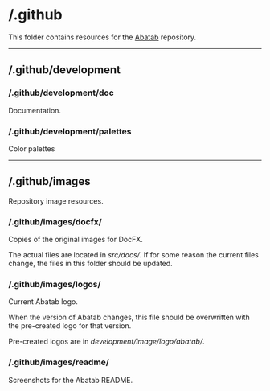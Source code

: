 # /.github

This folder contains resources for the [Abatab](https://github.com/spectrum-health-systems/Abatab) repository.

***

## /.github/development

### /.github/development/doc

Documentation.

### /.github/development/palettes

Color palettes

***

## /.github/images

Repository image resources.

### /.github/images/docfx/  

Copies of the original images for DocFX.

The actual files are located in *src/docs/*. If for some reason the current files change, the files in this folder should be updated.

### /.github/images/logos/  

Current Abatab logo.

When the version of Abatab changes, this file should be overwritten with the pre-created logo for that version.

Pre-created logos are in *development/image/logo/abatab/*.

### /.github/images/readme/  

Screenshots for the Abatab README.
